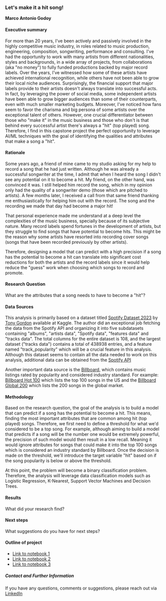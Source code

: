 ### Let's make it a hit song!

**Marco Antonio Godoy**

#### Executive summary
For more than 20 years, I've been actively and passively involved in the highly competitive music industry, in roles related to music production, engineering, composition, songwriting, performance and consulting. I've had the opportunity to work with many artists from different nationalities, styles and backgrounds, in a wide array of projects, from collaborations (aka "no money") to fully funded productions backed by major record labels. Over the years, I've witnessed how some of these artists have achieved international recognition, while others have not been able to grow their local niche audiences. Surprisingly, the financial support that major labels provide to their artists doesn't always translate into successful acts. In fact, by leveraging the power of social media, some independent artists have been able to grow bigger audiences than some of their counterparts, even with much smaller marketing budgets. Moreover, I've noticed how fans seem to favor the charisma and big persona of some artists over the exceptional talent of others. However, one crucial differentiator between those who "make it" in the music business and those who don't is that behind every successful artist there's always a "hit" (top played) song. Therefore, I find in this capstone project the perfect opportunity to leverage AI/ML techniques with the goal of identifying the  qualities and attributes that make a song a "hit".  

#### Rationale
Some years ago, a friend of mine came to my studio asking for my help to record a song that he had just written. Although he was already a successful songwriter at the time, I admit that when I heard the song I didn't see any potential on it to become a hit. My friend, on the other hand, was convinced it was. I still helped him record the song, which in my opinion only had the quality of a songwriter demo (those which are pitched to artists). A few months later, I received a call from that same friend thanking me enthusiastically for helping him out with the record. The song and the recording we made that day had become a major hit!

That personal experience made me understand at a deep level the complexities of the music business, specially because of its subjective nature. Many record labels spend fortunes in the development of artists, but they struggle to find songs that have potential to become hits. This might be the reason why some artists have resorted into recording cover songs (songs that have been recorded previously by other artists). 

Therefore, designing a model that can predict with a high precision if a song has the potential to become a hit can translate into significant cost reductions for both the artists and the record labels since it would help reduce the "guess" work when choosing which songs to record and promote.   

#### Research Question
What are the attributes that a song needs to have to become a "hit"?

#### Data Sources
This analysis is primarily based on a dataset titled [Spotify Dataset 2023](https://www.kaggle.com/datasets/tonygordonjr/spotify-dataset-2023?select=spotify_tracks_data_2023.csv) by [Tony Gordon](https://www.kaggle.com/tonygordonjr) available at Kaggle. The author did an exceptional job fetching the data from the Spotify API and organizing it into five subdatasets containing "albums", "artists data", "Spotify data", "features data" and "tracks data". The total columns for the entire dataset is 108, and the largest dataset ("tracks data") contains a total of 438938 entries, and a feature named "track_popularity" which will be a crucial feature in this analysis.  Although this dataset seems to contain all the data needed to work on this analysis, additional data can be obtained from the [Spotify API](https://developer.spotify.com/documentation/web-api) 

Another important data source is the [Billboard](https://www.billboard.com/), which contains music listings rated by popularity and considered industry standard. For example: [Billboard Hot 100](https://www.billboard.com/charts/hot-100/) which lists the top 100 songs in the US and the [Billboard Global 200](https://www.billboard.com/charts/billboard-global-200/) which lists the 200 songs in the global market. 


#### Methodology
Based on the research question, the goal of the analysis is to build a model that can predict if a song has the potential to become a hit. This means, finding the most important attributes that are common among hit (top played) songs. Therefore, we first need to define a threshold for what we'd considered to be a top song. For example, although aiming to build a model  that predicts if a song will be the number one would be extremely powerful, the precision of such model would then result in a low recall. Meaning it would ignore attributes for songs that could make it into the top 100 songs which is considered an industry standard by Billboard. Once the decision is made on the threshold, we'll introduce the target variable "hit" based on if the song popularity is below or above the threshold. 

 
At this point, the problem will become a binary classification problem. Therefore, the analysis will leverage data classification models such as Logistic Regression, K-Nearest, Support Vector Machines and Decision Trees.  

#### Results
What did your research find?

#### Next steps
What suggestions do you have for next steps?

#### Outline of project

- [Link to notebook 1]()
- [Link to notebook 2]()
- [Link to notebook 3]()


##### Contact and Further Information
If you have any questions, comments or suggestions, please reach out via [LinkedIn](https://www.linkedin.com/in/marco-antonio-godoy)